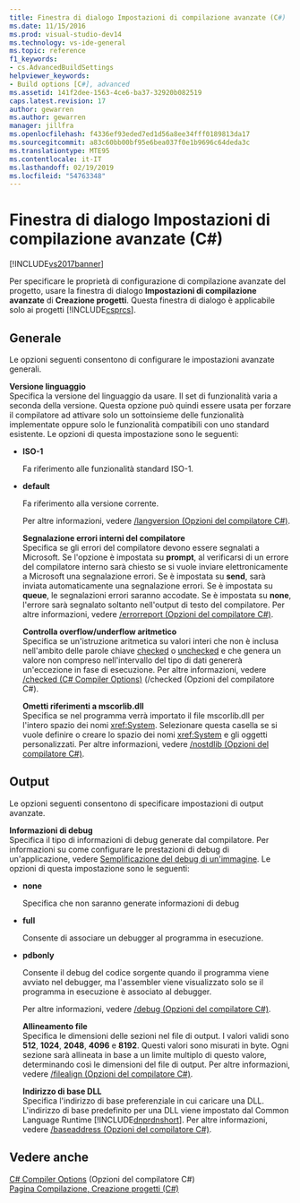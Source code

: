```yaml
---
title: Finestra di dialogo Impostazioni di compilazione avanzate (C#) | Microsoft Docs
ms.date: 11/15/2016
ms.prod: visual-studio-dev14
ms.technology: vs-ide-general
ms.topic: reference
f1_keywords:
- cs.AdvancedBuildSettings
helpviewer_keywords:
- Build options [C#], advanced
ms.assetid: 141f2dee-1563-4ce6-ba37-32920b082519
caps.latest.revision: 17
author: gewarren
ms.author: gewarren
manager: jillfra
ms.openlocfilehash: f4336ef93eded7ed1d56a8ee34fff0189813da17
ms.sourcegitcommit: a83c60bb00bf95e6bea037f0e1b9696c64deda3c
ms.translationtype: MTE95
ms.contentlocale: it-IT
ms.lasthandoff: 02/19/2019
ms.locfileid: "54763348"
---
```

# <a name="advanced-build-settings-dialog-box-c"></a>Finestra di dialogo Impostazioni di compilazione avanzate (C#)
[!INCLUDE[vs2017banner](../../includes/vs2017banner.md)]

  
Per specificare le proprietà di configurazione di compilazione avanzate del progetto, usare la finestra di dialogo **Impostazioni di compilazione avanzate** di **Creazione progetti**. Questa finestra di dialogo è applicabile solo ai progetti [!INCLUDE[csprcs](../../includes/csprcs-md.md)].  
  
## <a name="general"></a>Generale  
 Le opzioni seguenti consentono di configurare le impostazioni avanzate generali.  
  
 **Versione linguaggio**  
 Specifica la versione del linguaggio da usare. Il set di funzionalità varia a seconda della versione. Questa opzione può quindi essere usata per forzare il compilatore ad attivare solo un sottoinsieme delle funzionalità implementate oppure solo le funzionalità compatibili con uno standard esistente. Le opzioni di questa impostazione sono le seguenti:  
  
- **ISO-1**  
  
   Fa riferimento alle funzionalità standard ISO-1.  
  
- **default**  
  
   Fa riferimento alla versione corrente.  
  
  Per altre informazioni, vedere [/langversion (Opzioni del compilatore C#)](http://msdn.microsoft.com/library/3fb00b05-a0ff-4782-b313-13a4c0f62d94).  
  
  **Segnalazione errori interni del compilatore**  
  Specifica se gli errori del compilatore devono essere segnalati a Microsoft. Se l'opzione è impostata su **prompt**, al verificarsi di un errore del compilatore interno sarà chiesto se si vuole inviare elettronicamente a Microsoft una segnalazione errori. Se è impostata su **send**, sarà inviata automaticamente una segnalazione errori. Se è impostata su **queue**, le segnalazioni errori saranno accodate. Se è impostata su **none**, l'errore sarà segnalato soltanto nell'output di testo del compilatore. Per altre informazioni, vedere [/errorreport (Opzioni del compilatore C#)](http://msdn.microsoft.com/library/bd0e7493-b79d-4369-9c3f-ba26ebdfbedf).  
  
  **Controlla overflow/underflow aritmetico**  
  Specifica se un'istruzione aritmetica su valori interi che non è inclusa nell'ambito delle parole chiave [checked](http://msdn.microsoft.com/library/718a1194-988d-48a3-b089-d6ee8bd1608d) o [unchecked](http://msdn.microsoft.com/library/0c021f7c-923f-4b3d-a58f-55336f5ac27e) e che genera un valore non compreso nell'intervallo del tipo di dati genererà un'eccezione in fase di esecuzione. Per altre informazioni, vedere [/checked (C# Compiler Options)](http://msdn.microsoft.com/library/fb7475d3-e6a6-4e6d-b86c-69e7a74c854b) (/checked (Opzioni del compilatore C#).  
  
  **Ometti riferimenti a mscorlib.dll**  
  Specifica se nel programma verrà importato il file mscorlib.dll per l'intero spazio dei nomi <xref:System>. Selezionare questa casella se si vuole definire o creare lo spazio dei nomi <xref:System> e gli oggetti personalizzati. Per altre informazioni, vedere [/nostdlib (Opzioni del compilatore C#)](http://msdn.microsoft.com/library/ec197989-fa49-4725-a455-e06b551eb65f).  
  
## <a name="output"></a>Output  
 Le opzioni seguenti consentono di specificare impostazioni di output avanzate.  
  
 **Informazioni di debug**  
 Specifica il tipo di informazioni di debug generate dal compilatore. Per informazioni su come configurare le prestazioni di debug di un'applicazione, vedere [Semplificazione del debug di un'immagine](http://msdn.microsoft.com/library/7d90ea7a-150f-4f97-98a7-f9c26541b9a3). Le opzioni di questa impostazione sono le seguenti:  
  
- **none**  
  
   Specifica che non saranno generate informazioni di debug  
  
- **full**  
  
   Consente di associare un debugger al programma in esecuzione.  
  
- **pdbonly**  
  
   Consente il debug del codice sorgente quando il programma viene avviato nel debugger, ma l'assembler viene visualizzato solo se il programma in esecuzione è associato al debugger.  
  
  Per altre informazioni, vedere [/debug (Opzioni del compilatore C#)](http://msdn.microsoft.com/library/e2b48c07-01bc-45cc-a52c-92e9085eb969).  
  
  **Allineamento file**  
  Specifica le dimensioni delle sezioni nel file di output. I valori validi sono **512**, **1024**, **2048**, **4096** e **8192**. Questi valori sono misurati in byte. Ogni sezione sarà allineata in base a un limite multiplo di questo valore, determinando così le dimensioni del file di output. Per altre informazioni, vedere [/filealign (Opzioni del compilatore C#)](http://msdn.microsoft.com/library/15cf1c98-3798-4ced-9f08-60619308a073).  
  
  **Indirizzo di base DLL**  
  Specifica l'indirizzo di base preferenziale in cui caricare una DLL. L'indirizzo di base predefinito per una DLL viene impostato dal Common Language Runtime [!INCLUDE[dnprdnshort](../../includes/dnprdnshort-md.md)]. Per altre informazioni, vedere [/baseaddress (Opzioni del compilatore C#)](http://msdn.microsoft.com/library/ce13c965-dfe4-4433-94f5-63b476e3a608).  
  
## <a name="see-also"></a>Vedere anche  
 [C# Compiler Options](http://msdn.microsoft.com/library/d3403556-1816-4546-a782-e8223a772e44)  (Opzioni del compilatore C#)  
 [Pagina Compilazione, Creazione progetti (C#)](../../ide/reference/build-page-project-designer-csharp.md)

